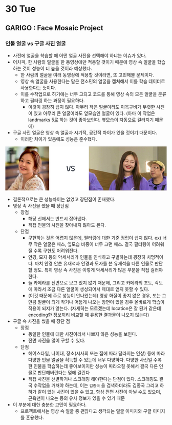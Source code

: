# 30 Tue

## GARIGO : Face Mosaic Project

### 인물 얼굴 vs 구글 사진 얼굴

* 사전에 얼굴을 학습할 때 어떤 얼굴 사진을 선택해야 하냐는 이슈가 있다.
* 어차피, 한 사람의 얼굴을 한 동영상에만 적용할 것이기 때문에 영상 속 얼굴을 학습하는 것이 성능이 더 높을 것이라 예상했다.
  * 한 사람의 얼굴을 여러 동영상에 적용할 것이라면, 또 고민해볼 문제이다.
  * 영상 속 얼굴을 사용한다는 말은 전소민의 얼굴을 캡처해서 이를 학습 데이터로 사용한다는 뜻이다.
  * 이를 수작업으로 하기에는 너무 고되고 코드를 통해 영상 속의 모든 얼굴을 분류하고 필터링 하는 과정이 필요하다.
    * 이것이 굉장히 쉽지 않다. 아무리 작은 얼굴이라도 이목구비가 뚜렷한 사진이 있고 아무리 큰 얼굴이라도 옆모습인 얼굴이 있다. \(아마 이 작업은 landmarks 5로 하는 것이 좋아보인다. 옆모습이 자동으로 걸러지기 때문에\)
* 구글 사진 얼굴은 영상 속 얼굴과 시기적, 공간적 차이가 있을 것이기 때문이다.
  * 이러한 차이가 있음에도 성능은 준수했다.

![&#xC67C;&#xCABD;&#xC774; &#xAD6C;&#xAE00;\(&#xC77C;&#xBC18;\), &#xC624;&#xB978;&#xCABD;&#xC774; &#xC601;&#xC0C1;\(&#xB7F0;&#xB2DD;&#xB9E8;\)](../../.gitbook/assets/image%20%28412%29.png)

* 결론적으로는 큰 성능차이는 없었고 장단점이 존재했다.
* 영상 속 사진을 썼을 때 장단점
  * 장점
    * 해당 신에서는 반드시 잡아낸다.
    * 직접 인물의 사진을 찾아내지 않아도 된다.
  * 단점
    * 구현하는 것은 어렵지 않은데, 필터링에 대한 기준 정립이 쉽지 않다. ex\) 너무 작은 얼굴은 패스, 옆모습 비중이 너무 크면 패스. 결국 필터링이 어려워 질 수록 구현도 어려워진다.
    * 안경, 모자 등의 악세서리가 인물을 인식하고 구별하는데 굉장히 치명적이다. 마치 안경 안쓴 유재석과 안경과 모자를 쓴 유재석을 다른 인물로 판단할 정도. 특히 영상 속 사진은 이렇게 악세서리가 많은 부분을 직접 걸러야 한다.
    * 늘 카메라를 전면으로 보고 있지 않기 때문에, 그리고 카메라의 조도, 각도에 따라서 조금 다른 얼굴이 생성되어서 제대로 얻지 못할 수 있다.
    * \(이것 때문에 주로 성능이 안나왔는데\) 영상 화질이 좋지 않은 경우, 또는 그만큼 얼굴이 되게 작거나 어둡게 나오는 장면이 있을 경우 올바르게 학습이 적용이 되지가 않는다. \(자세히는 모르겠는데 location은 잘 된거 같은데 encoding한 정보끼리 비교할 때 유용한 결과물이 나오지 않는다\)
* 구글 속 사진을 썼을 때 장단 점
  * 장점
    * 동일한 인물에 대한 사진이라서 나쁘지 않은 성능을 보인다.
    * 전면 사진을 많이 구할 수 있다.
  * 단점
    * 헤어스타일, 나이대, 장소\(시사회 또는 집에 따라 달라지는 인상\) 등에 따라 다양한 인물 얼굴을 획득할 수 있는데 너무 다양하다. 다양한 사진일 수록 한 인물을 학습하는데 좋아보이지만 성능이 따라오질 못해서 결국 다른 인물로 판단해버린다는 덫에 걸린다
    * 직접 사진을 선별하거나 스크래핑 해야한다는 단점이 있다. 스크래핑도 결국 수작업을 거쳐야 하는데, 이는 `김종국` 을 검색하더라도 김종국 그리고 하하가 같이 있는 사진이 있을 수 있고, 항상 전면 사진이 아닐 수도 있으며, 근육맨이 나오는 등의 유사 정보가 있을 수 있기 때문
* 이 부분에 대한 충분한 고민이 필요하다.
  * 프로젝트에서는 영상 속 얼굴 중 괜찮다고 생각되는 얼굴 이미지와 구글 이미지를 혼용했다.


